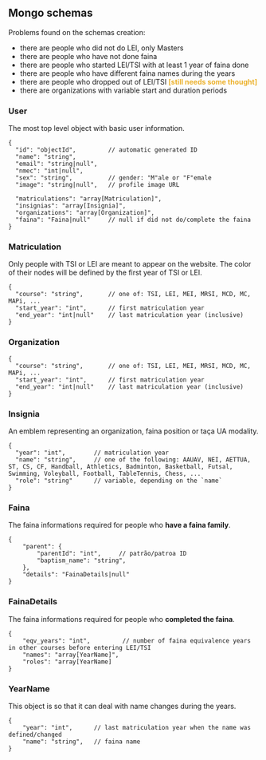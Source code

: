 ## Mongo schemas

Problems found on the schemas creation:

- there are people who did not do LEI, only Masters
- there are people who have not done faina
- there are people who started LEI/TSI with at least 1 year of faina done
- there are people who have different faina names during the years
- there are people who dropped out of LEI/TSI <span style="color:#ECB22E">**[still needs some thought]**</span>
- there are organizations with variable start and duration periods

### User

The most top level object with basic user information.

```jsonc
{
  "id": "objectId",         // automatic generated ID
  "name": "string",
  "email": "string|null",
  "nmec": "int|null",
  "sex": "string",          // gender: "M"ale or "F"emale
  "image": "string|null",   // profile image URL

  "matriculations": "array[Matriculation]",
  "insignias": "array[Insignia]",
  "organizations": "array[Organization]",
  "faina": "Faina|null"     // null if did not do/complete the faina
}
```

### Matriculation

Only people with TSI or LEI are meant to appear on the website. The color of their nodes will be defined by the first year of TSI or LEI.

```jsonc
{
  "course": "string",       // one of: TSI, LEI, MEI, MRSI, MCD, MC, MAPi, ...
  "start_year": "int",      // first matriculation year
  "end_year": "int|null"    // last matriculation year (inclusive)
}
```

### Organization

```jsonc
{
  "course": "string",       // one of: TSI, LEI, MEI, MRSI, MCD, MC, MAPi, ...
  "start_year": "int",      // first matriculation year
  "end_year": "int|null"    // last matriculation year (inclusive)
}
```

### Insignia

An emblem representing an organization, faina position or taça UA modality.

```jsonc
{
  "year": "int",        // matriculation year
  "name": "string",     // one of the following: AAUAV, NEI, AETTUA, ST, CS, CF, Handball, Athletics, Badminton, Basketball, Futsal, Swimming, Voleyball, Football, TableTennis, Chess, ...
  "role": "string"      // variable, depending on the `name`
}
```

### Faina

The faina informations required for people who **have a faina family**.

```jsonc
{
    "parent": {
        "parentId": "int",     // patrão/patroa ID
        "baptism_name": "string",
    },
    "details": "FainaDetails|null"
}
```

### FainaDetails

The faina informations required for people who **completed the faina**.

```jsonc
{
    "eqv_years": "int",         // number of faina equivalence years in other courses before entering LEI/TSI
    "names": "array[YearName]",
    "roles": "array[YearName]
}
```

### YearName

This object is so that it can deal with name changes during the years.

```jsonc
{
    "year": "int",      // last matriculation year when the name was defined/changed
    "name": "string",   // faina name
}
```
